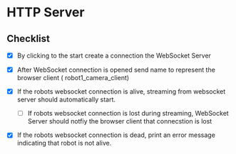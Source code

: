 # HTTP Server
## Checklist
- [x] By clicking to the start create a connection the WebSocket Server
- [x] After WebSocket connection is opened send name to represent the browser client ( robot1_camera_client)
- [x] If the robots websocket connection is alive, streaming from websocket server should automatically start.
  - [ ] If robots websocket connection is lost during streaming, WebSocket Server should notfiy the browser client that connecstion is lost
- [x] If the robots websocket connection is dead, print an error message indicating that robot is not alive.

